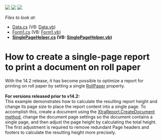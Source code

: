 <!-- default badges list -->
![](https://img.shields.io/endpoint?url=https://codecentral.devexpress.com/api/v1/VersionRange/128599655/22.2.2%2B)
[![](https://img.shields.io/badge/Open_in_DevExpress_Support_Center-FF7200?style=flat-square&logo=DevExpress&logoColor=white)](https://supportcenter.devexpress.com/ticket/details/T110534)
[![](https://img.shields.io/badge/📖_How_to_use_DevExpress_Examples-e9f6fc?style=flat-square)](https://docs.devexpress.com/GeneralInformation/403183)
<!-- default badges end -->
<!-- default file list -->
*Files to look at*:

* [Data.cs](./CS/SinglePageReport/Data.cs) (VB: [Data.vb](./VB/SinglePageReport/Data.vb))
* [Form1.cs](./CS/SinglePageReport/Form1.cs) (VB: [Form1.vb](./VB/SinglePageReport/Form1.vb))
* **[SinglePageHelper.cs](./CS/SinglePageReport/SinglePageHelper.cs) (VB: [SinglePageHelper.vb](./VB/SinglePageReport/SinglePageHelper.vb))**
<!-- default file list end -->
# How to create a single-page report to print a document on roll paper


<p>With the 14.2 release, it has become possible to optimize a report for printing on roll paper by setting a single <a href="https://www.devexpress.com/Support/Center/Question/Details/S50061">RollPaper</a> property.<br /><br /><strong>For versions released prior to v14.2:</strong><br />This example demonstrates how to calculate the resulting report height and change its page size to place the report content into a single page. To accomplish this, create a document using the <a href="https://documentation.devexpress.com/#XtraReports/DevExpressXtraReportsUIXtraReport_CreateDocumenttopic161">XtraReport.CreateDocument method</a>, change the document page settings so the document contains a single page, and then adjust the page height by calculating the total height. The first adjustment is required to remove redundant Page headers and footers to calculate the resulting height more precisely.</p>

<br/>


